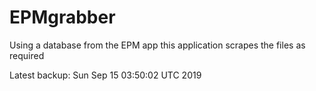 # EPMgrabber
Using a database from the EPM app this application scrapes the files as required


Latest backup: Sun Sep 15 03:50:02 UTC 2019
